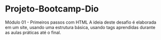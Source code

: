# Projeto-Bootcamp-Dio
Módulo 01 - Primeiros passos com HTML
A ideia deste desafio é elaborada em um site, usando uma estrutura básica, usando tags aprendidas durante as aulas práticas até o final.
